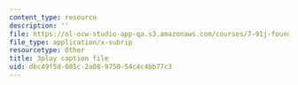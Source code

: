 ```yaml
---
content_type: resource
description: ''
file: https://ol-ocw-studio-app-qa.s3.amazonaws.com/courses/7-91j-foundations-of-computational-and-systems-biology-spring-2014/dbc49f5d085c2a08975054c4c4bb77c3_uD4-fOWeXAY.srt
file_type: application/x-subrip
resourcetype: Other
title: 3play caption file
uid: dbc49f5d-085c-2a08-9750-54c4c4bb77c3
---
```

